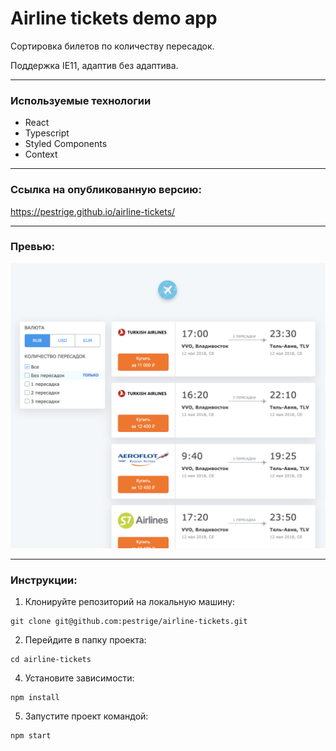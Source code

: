 # Airline tickets demo app

Сортировка билетов по количеству пересадок. 

Поддержка IE11, адаптив без адаптива. 

---
### Используемые технологии
- React
- Typescript
- Styled Components
- Context
 ---
### Ссылка на опубликованную версию:
https://pestrige.github.io/airline-tickets/

---
### Превью:
![Скриншот главной страницы](preview.png)

---
### Инструкции:
1. Клонируйте репозиторий на локальную машину:
~~~
git clone git@github.com:pestrige/airline-tickets.git
~~~
2. Перейдите в папку проекта:
~~~
cd airline-tickets
~~~
4. Установите зависимости:
~~~
npm install
~~~
5. Запустите проект командой:
~~~
npm start
~~~
